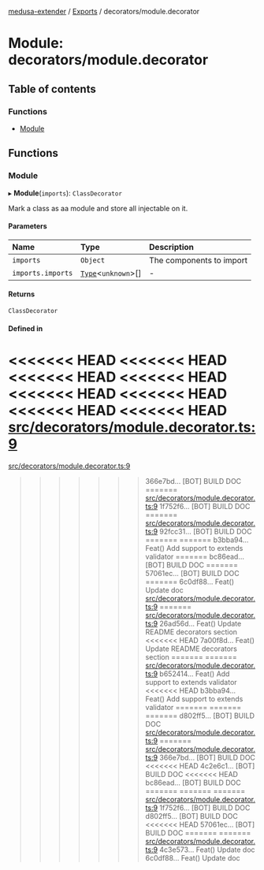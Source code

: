 [medusa-extender](../README.md) / [Exports](../modules.md) / decorators/module.decorator

# Module: decorators/module.decorator

## Table of contents

### Functions

- [Module](decorators_module_decorator.md#module)

## Functions

### Module

▸ **Module**(`imports`): `ClassDecorator`

Mark a class as aa module and store all injectable on it.

#### Parameters

| Name | Type | Description |
| :------ | :------ | :------ |
| `imports` | `Object` | The components to import |
| `imports.imports` | [`Type`](../interfaces/types.Type.md)<`unknown`\>[] | - |

#### Returns

`ClassDecorator`

#### Defined in

<<<<<<< HEAD
<<<<<<< HEAD
<<<<<<< HEAD
<<<<<<< HEAD
<<<<<<< HEAD
<<<<<<< HEAD
<<<<<<< HEAD
<<<<<<< HEAD
[src/decorators/module.decorator.ts:9](https://github.com/adrien2p/medusa-extender/blob/89f7223/src/decorators/module.decorator.ts#L9)
=======
[src/decorators/module.decorator.ts:9](https://github.com/adrien2p/medusa-extender/blob/23cd201/src/decorators/module.decorator.ts#L9)
>>>>>>> 366e7bd... [BOT] BUILD DOC
=======
[src/decorators/module.decorator.ts:9](https://github.com/adrien2p/medusa-extender/blob/0490090/src/decorators/module.decorator.ts#L9)
>>>>>>> 1f752f6... [BOT] BUILD DOC
=======
[src/decorators/module.decorator.ts:9](https://github.com/adrien2p/medusa-extender/blob/7e89c01/src/decorators/module.decorator.ts#L9)
>>>>>>> 92fcc31... [BOT] BUILD DOC
=======
=======
>>>>>>> b3bba94... Feat() Add support to extends validator
=======
>>>>>>> bc86ead... [BOT] BUILD DOC
=======
>>>>>>> 57061ec... [BOT] BUILD DOC
=======
>>>>>>> 6c0df88... Feat() Update doc
[src/decorators/module.decorator.ts:9](https://github.com/adrien2p/medusa-extender/blob/7e89c01/src/decorators/module.decorator.ts#L9)
=======
[src/decorators/module.decorator.ts:9](https://github.com/adrien2p/medusa-extender/blob/89f7223/src/decorators/module.decorator.ts#L9)
>>>>>>> 26ad56d... Feat() Update README decorators section
<<<<<<< HEAD
>>>>>>> 7a00f8d... Feat() Update README decorators section
=======
=======
[src/decorators/module.decorator.ts:9](https://github.com/adrien2p/medusa-extender/blob/834fee1/src/decorators/module.decorator.ts#L9)
>>>>>>> b652414... Feat() Add support to extends validator
<<<<<<< HEAD
>>>>>>> b3bba94... Feat() Add support to extends validator
=======
=======
=======
>>>>>>> d802ff5... [BOT] BUILD DOC
[src/decorators/module.decorator.ts:9](https://github.com/adrien2p/medusa-extender/blob/834fee1/src/decorators/module.decorator.ts#L9)
=======
[src/decorators/module.decorator.ts:9](https://github.com/adrien2p/medusa-extender/blob/23cd201/src/decorators/module.decorator.ts#L9)
>>>>>>> 366e7bd... [BOT] BUILD DOC
<<<<<<< HEAD
>>>>>>> 4c2e6c1... [BOT] BUILD DOC
<<<<<<< HEAD
>>>>>>> bc86ead... [BOT] BUILD DOC
=======
=======
=======
[src/decorators/module.decorator.ts:9](https://github.com/adrien2p/medusa-extender/blob/0490090/src/decorators/module.decorator.ts#L9)
>>>>>>> 1f752f6... [BOT] BUILD DOC
>>>>>>> d802ff5... [BOT] BUILD DOC
<<<<<<< HEAD
>>>>>>> 57061ec... [BOT] BUILD DOC
=======
=======
[src/decorators/module.decorator.ts:9](https://github.com/adrien2p/medusa-extender/blob/e820602/src/decorators/module.decorator.ts#L9)
>>>>>>> 4c3e573... Feat() Update doc
>>>>>>> 6c0df88... Feat() Update doc
